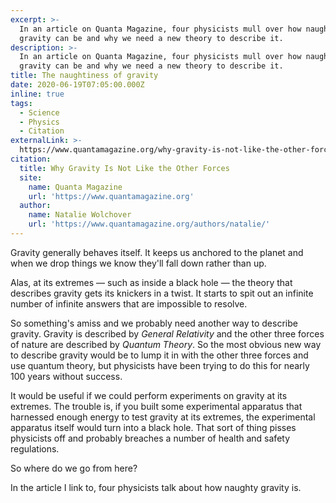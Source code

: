 ```yaml
---
excerpt: >-
  In an article on Quanta Magazine, four physicists mull over how naughty
  gravity can be and why we need a new theory to describe it.
description: >-
  In an article on Quanta Magazine, four physicists mull over how naughty
  gravity can be and why we need a new theory to describe it.
title: The naughtiness of gravity
date: 2020-06-19T07:05:00.000Z
inline: true
tags:
  - Science
  - Physics
  - Citation
externalLink: >-
  https://www.quantamagazine.org/why-gravity-is-not-like-the-other-forces-20200615/
citation:
  title: Why Gravity Is Not Like the Other Forces
  site:
    name: Quanta Magazine
    url: 'https://www.quantamagazine.org'
  author:
    name: Natalie Wolchover
    url: 'https://www.quantamagazine.org/authors/natalie/'
---
```

Gravity generally behaves itself. It keeps us anchored to the planet and when we drop things we know they'll fall down rather than up.

Alas, at its extremes — such as inside a black hole — the theory that describes gravity gets its knickers in a twist. It starts to spit out an infinite number of infinite answers that are impossible to resolve.

So something's amiss and we probably need another way to describe gravity. Gravity is described by *General Relativity* and the other three forces of nature are described by *Quantum Theory*. So the most obvious new way to describe gravity would be to lump it in with the other three forces and use quantum theory, but physicists have been trying to do this for nearly 100 years without success.

It would be useful if we could perform experiments on gravity at its extremes. The trouble is, if you built some experimental apparatus that harnessed enough energy to test gravity at its extremes, the experimental apparatus itself would turn into a black hole. That sort of thing pisses physicists off and probably breaches a number of health and safety regulations.

So where do we go from here?

In the article I link to, four physicists talk about how naughty gravity is.



